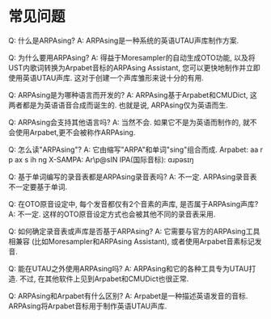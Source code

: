 # 常见问题

Q: 什么是ARPAsing?
A: ARPAsing是一种系统的英语UTAU声库制作方案.

Q: 为什么要用ARPAsing?
A: 得益于Moresampler的自动生成OTO功能, 以及将UST内歌词转换为Arpabet音标的ARPAsing Assistant, 您可以更快地制作并立即使用英语UTAU声库. 这对于创建一个声库雏形来说十分的有用.

Q: ARPAsing是为哪种语言而开发的?
A: ARPAsing基于Arpabet和CMUDict, 这两者都是为英语语音合成而诞生的. 也就是说, ARPAsing仅为英语而生.

Q: ARPAsing会支持其他语言吗?
A: 当然不会. 如果它不是为英语而制作的, 就不会使用Arpabet,更不会被称作ARPAsing.

Q: 怎么读"ARPAsing"?
A: 它由缩写"ARPA"和单词"sing"组合而成.
Arpabet: aa r p ax s ih ng
X-SAMPA: Ar\p@sIN
IPA(国际音标): ɑɹpəsɪŋ

Q: 基于单词编写的录音表都是ARPAsing录音表吗?
A: 不一定. ARPAsing录音表不一定要基于单词.

Q: 在OTO原音设定中, 每个发音都仅有2个音素的声库, 是否属于ARPAsing声库?
A: 不一定. 这样的OTO原音设定方式也会被其他不同的录音表采用.

Q: 如何确定录音表或声库是否基于ARPAsing?
A: 它需要与官方的ARPAsing工具相兼容 (比如Moresampler和ARPAsing Assistant), 或者使用Arpabet音素标记发音.

Q: 能在UTAU之外使用ARPAsing吗?
A: ARPAsing和它的各种工具专为UTAU打造. 不过, 在其他软件上见到Arpabet和CMUDict也很正常.

Q: ARPAsing和Arpabet有什么区别?
A: Arpabet是一种描述英语发音的音标. ARPAsing将Arpabet音标用于制作英语UTAU声库.
